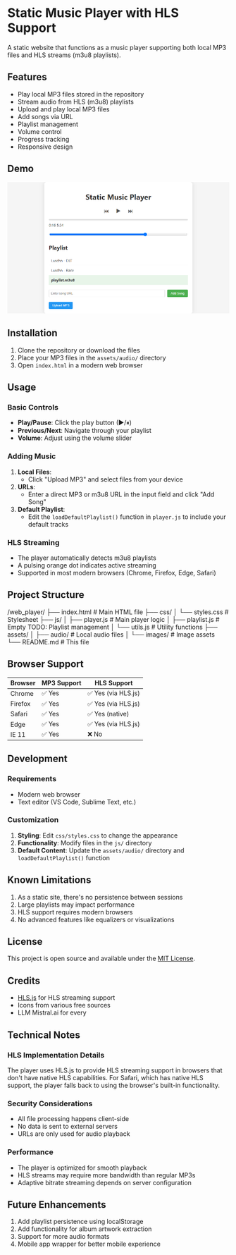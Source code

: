 # Static Music Player with HLS Support

A static website that functions as a music player supporting both local MP3 files and HLS streams (m3u8 playlists).

## Features

- Play local MP3 files stored in the repository
- Stream audio from HLS (m3u8) playlists
- Upload and play local MP3 files
- Add songs via URL
- Playlist management
- Volume control
- Progress tracking
- Responsive design

## Demo

![Music Player Screenshot](assets/images/music-player-webpage.png)

## Installation

1. Clone the repository or download the files
2. Place your MP3 files in the `assets/audio/` directory
3. Open `index.html` in a modern web browser

## Usage

### Basic Controls
- **Play/Pause**: Click the play button (▶/⏸)
- **Previous/Next**: Navigate through your playlist
- **Volume**: Adjust using the volume slider

### Adding Music
1. **Local Files**:
   - Click "Upload MP3" and select files from your device
2. **URLs**:
   - Enter a direct MP3 or m3u8 URL in the input field and click "Add Song"
3. **Default Playlist**:
   - Edit the `loadDefaultPlaylist()` function in `player.js` to include your default tracks

### HLS Streaming
- The player automatically detects m3u8 playlists
- A pulsing orange dot indicates active streaming
- Supported in most modern browsers (Chrome, Firefox, Edge, Safari)

## Project Structure
/web_player/
├── index.html          # Main HTML file
├── css/
│   └── styles.css       # Stylesheet
├── js/
│   ├── player.js        # Main player logic
│   ├── playlist.js      # Empty TODO: Playlist management
│   └── utils.js         # Utility functions
├── assets/
│   ├── audio/           # Local audio files
│   └── images/         # Image assets
└── README.md           # This file

## Browser Support

| Browser       | MP3 Support | HLS Support |
|--------------|------------|------------|
| Chrome       | ✅ Yes      | ✅ Yes (via HLS.js) |
| Firefox      | ✅ Yes      | ✅ Yes (via HLS.js) |
| Safari       | ✅ Yes      | ✅ Yes (native) |
| Edge         | ✅ Yes      | ✅ Yes (via HLS.js) |
| IE 11        | ✅ Yes      | ❌ No |

## Development

### Requirements
- Modern web browser
- Text editor (VS Code, Sublime Text, etc.)

### Customization
1. **Styling**: Edit `css/styles.css` to change the appearance
2. **Functionality**: Modify files in the `js/` directory
3. **Default Content**: Update the `assets/audio/` directory and `loadDefaultPlaylist()` function

## Known Limitations

1. As a static site, there's no persistence between sessions
2. Large playlists may impact performance
3. HLS support requires modern browsers
4. No advanced features like equalizers or visualizations

## License

This project is open source and available under the [MIT License](LICENSE).

## Credits

- [HLS.js](https://github.com/video-dev/hls.js/) for HLS streaming support
- Icons from various free sources
- LLM Mistral.ai for every  

## Technical Notes

### HLS Implementation Details
The player uses HLS.js to provide HLS streaming support in browsers that don't have native HLS capabilities. For Safari, which has native HLS support, the player falls back to using the browser's built-in functionality.

### Security Considerations
- All file processing happens client-side
- No data is sent to external servers
- URLs are only used for audio playback

### Performance
- The player is optimized for smooth playback
- HLS streams may require more bandwidth than regular MP3s
- Adaptive bitrate streaming depends on server configuration

## Future Enhancements

1. Add playlist persistence using localStorage
2. Add functionality for album artwork extraction
3. Support for more audio formats
4. Mobile app wrapper for better mobile experience

